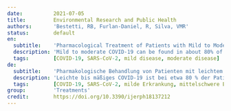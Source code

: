 ```yaml
---
date:          2021-07-05
title:         Environmental Research and Public Health
authors:       'Bestetti, RB, Furlan-Daniel, R, Silva, VMR'
status:        default
en:
  subtitle:    'Pharmacological Treatment of Patients with Mild to Moderate COVID-19: A Comprehensive Review'
  description: 'Mild to moderate COVID-19 can be found in about 80% of patients. Although mortality is low, mild to moderate COVID-19 may progress to severe or even critical stages in about one week. This poses a substantial burden on the health care system, and ultimately culminates in death or incapacitation and hospitalization. Therefore, pharmacological treatment is paramount for patients with this condition, especially those with recognized risk factors to disease progression. We conducted a comprehensive review in the medical literature searching for randomized studies carried out in patients with mild to moderate COVID-19. A total of 14 randomized studies were identified, enrolling a total of 6848 patients. Nine studies (64%) were randomized, placebo-controlled trials, whereas five were open-label randomized trials (35%). We observed that Bamlanivimab and nitazoxanide reduced viral load, whereas ivermectin may have shortened time to viral clearance; Interferon Beta-1 reduced time to viral clearance and vitamin D reduced viral load; Favirapir, peginterferon, and levamisole improved clinical symptoms, whereas fluvoxamine halted disease progression; inhaled budesonide reduced the number of hospitalizations and visits to emergency departments; colchicine reduced the number of deaths and hospitalizations. Collectively, therefore, these findings show that treatment of early COVID-19 may be associated with reduced viral load, thus potentially decreasing disease spread in the community. Moreover, treatment of patients with mild to moderate COVID-19 may also be associated with improved clinical symptoms, hospitalization, and disease progression. We suggest that colchicine, inhaled budesonide, and nitazoxanide, along with nonpharmacological measures, based on efficacy and costs, may be used to mitigate the effects of the COVID-19 pandemic in middle-income countries.'
  tags:        [COVID-19, SARS-CoV-2, mild disease, moderate disease]
de:
  subtitle:    'Pharmakologische Behandlung von Patienten mit leichtem bis mittelschwerem COVID-19: Ein umfassender Überblick'
  description: 'Leichte bis mäßiges COVID-19 ist bei etwa 80 % der Patienten zu finden. Obwohl die Sterblichkeitsrate gering ist, kann eine leichte bis mittelschwere COVID-19-Erkrankung innerhalb von etwa einer Woche in ein schweres oder sogar kritisches Stadium übergehen. Dies stellt eine erhebliche Belastung für das Gesundheitssystem dar und führt letztlich zum Tod oder zu Arbeitsunfähigkeit und Krankenhausaufenthalt. Daher ist eine pharmakologische Behandlung für Patienten mit dieser Erkrankung von größter Bedeutung, insbesondere für Patienten mit anerkannten Risikofaktoren für das Fortschreiten der Krankheit. Wir haben die medizinische Literatur nach randomisierten Studien durchsucht, die bei Patienten mit leichter bis mittelschwerer COVID-19 durchgeführt wurden. Insgesamt wurden 14 randomisierte Studien identifiziert, an denen insgesamt 6848 Patienten teilnahmen. Bei neun Studien (64 %) handelte es sich um randomisierte, placebokontrollierte Studien, bei fünf um offene, randomisierte Studien (35 %). Wir stellten fest, dass Bamlanivimab und Nitazoxanid die Viruslast verringerten, während Ivermectin möglicherweise die Zeit bis zur Beseitigung der Viren verkürzte; Interferon Beta-1 verkürzte die Zeit bis zur Beseitigung der Viren und Vitamin D verringerte die Viruslast; Favirapir, Peginterferon und Levamisol verbesserten die klinischen Symptome, während Fluvoxamin das Fortschreiten der Krankheit aufhielt; inhalatives Budesonid verringerte die Zahl der Krankenhausaufenthalte und der Besuche in der Notaufnahme; Colchicin verringerte die Zahl der Todesfälle und der Krankenhausaufenthalte. Insgesamt zeigen diese Ergebnisse, dass die Behandlung von COVID-19 im Frühstadium mit einer Verringerung der Viruslast einhergehen kann, wodurch die Ausbreitung der Krankheit in der Bevölkerung verringert werden könnte. Darüber hinaus kann die Behandlung von Patienten mit leichter bis mittelschwerer COVID-19-Infektion auch mit einer Verbesserung der klinischen Symptome, der Krankenhauseinweisungen und des Krankheitsverlaufs einhergehen. Wir schlagen vor, dass Colchicin, inhalatives Budesonid und Nitazoxanid zusammen mit nichtpharmakologischen Maßnahmen auf der Grundlage von Wirksamkeit und Kosten eingesetzt werden können, um die Auswirkungen der COVID-19-Pandemie in Ländern mit mittlerem Einkommen zu mildern.' 
  tags:        [COVID-19, SARS-CoV-2, milde Erkrankung, mittelschwere Erkrankung]
group:         'Treatments'
credit:        https://doi.org/10.3390/ijerph18137212
---
```

